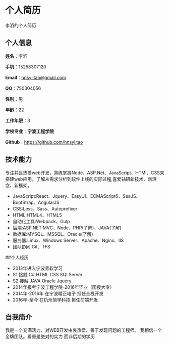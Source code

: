 个人简历
======================
李滔的个人简历

## 个人信息

**姓名**：李滔

**手机**：15258307120

**Email**：hnsylitao@gmail.com

**QQ**：750304056

**性别**：男

**年龄**：22

**工作年限**：3

**学校专业**：**宁波工程学院**

**Github**：https://github.com/hnsylitao

## 技术能力

专注并且热爱web开发，熟练掌握Node、ASP.Net、JavaScript、HTMl、CSS来搭建web应用。了解从需求分析到软件上线的实际过程,喜爱钻研新技术、新理念、新框架。

* JavaScript:React、Jquery、EasyUI、ECMAScript6、SeaJS、BootStrap、AngularJS
* CSS:Less、Sass、Autoprefixer
* HTML:HTML4、HTML5
* 自动化工具:Webpack、Gulp
* 后端:ASP.NET MVC、Node、PHP(了解)、JAVA(了解)
* 数据库:MYSQL、MSSQL、Oracle(了解)
* 服务器:Linux、Windows Server、Apache、Nginx、IIS
* 团队协同:Git、TFS

##个人经历

* 2013年进入宁波青软学习
* S1 接触 C# HTML CSS SQLServer
* S2 接触 JAVA Oracle Jquery
* 2014年报考宁波工程学院-2016年毕业（函授大专）
* 2014年-2016年 在宁波精正电子 担任全栈开发
* 2016年-至今 在杭州简学科技 担任前端开发

## 自我简介
我是一个充满活力、对WEB开发由衷热爱、善于发现问题的工程师。
我相信一个金牌团队。看重是绝对的实力 而非后期的学历


